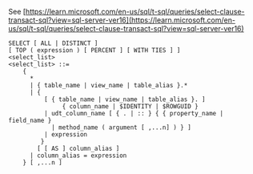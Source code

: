See [https://learn.microsoft.com/en-us/sql/t-sql/queries/select-clause-transact-sql?view=sql-server-ver16](https://learn.microsoft.com/en-us/sql/t-sql/queries/select-clause-transact-sql?view=sql-server-ver16)
```
SELECT [ ALL | DISTINCT ]  
[ TOP ( expression ) [ PERCENT ] [ WITH TIES ] ]   
<select_list>   
<select_list> ::=   
    {   
      *   
      | { table_name | view_name | table_alias }.*   
      | {  
          [ { table_name | view_name | table_alias }. ]  
               { column_name | $IDENTITY | $ROWGUID }   
          | udt_column_name [ { . | :: } { { property_name | field_name }   
            | method_name ( argument [ ,...n] ) } ]  
          | expression  
         }  
        [ [ AS ] column_alias ]   
      | column_alias = expression   
    } [ ,...n ]
```
